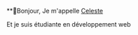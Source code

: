 **👋Bonjour,
Je m'appelle [Celeste]([(https://github.com/Celeste-clt)])


Et je suis étudiante en développement web

